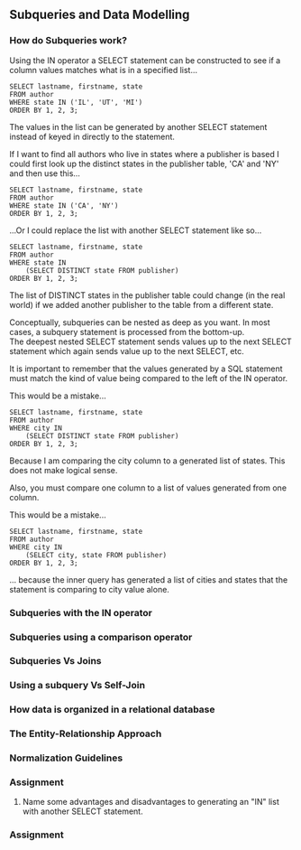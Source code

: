 ## Subqueries and Data Modelling 

### How do Subqueries work?

Using the IN operator a SELECT statement can be constructed to see if a column values matches what is in a specified list...  
```
SELECT lastname, firstname, state
FROM author
WHERE state IN ('IL', 'UT', 'MI')
ORDER BY 1, 2, 3;
```

The values in the list can be generated by another SELECT statement instead of keyed in directly to the statement.  

If I want to find all authors who live in states where a publisher is based I could first look up the distinct states in the publisher table, 'CA' and 'NY' and then use this...  
```
SELECT lastname, firstname, state
FROM author
WHERE state IN ('CA', 'NY')
ORDER BY 1, 2, 3;
```

...Or I could replace the list with another SELECT statement like so...  
```
SELECT lastname, firstname, state
FROM author
WHERE state IN
	(SELECT DISTINCT state FROM publisher)
ORDER BY 1, 2, 3;
```

The list of DISTINCT states in the publisher table could change (in the real world) if we added another publisher to the table from a different state.  

Conceptually, subqueries can be nested as deep as you want. In most cases, a subquery statement is processed from the bottom-up.  
The deepest nested SELECT statement sends values up to the next SELECT statement which again sends value up to the next SELECT, etc.  

It is important to remember that the values generated by a SQL statement must match the kind of value being compared to the left of the IN operator.  

This would be a mistake...  
```
SELECT lastname, firstname, state
FROM author
WHERE city IN
	(SELECT DISTINCT state FROM publisher)
ORDER BY 1, 2, 3;
```
Because I am comparing the city column to a generated list of states. This does not make logical sense.  

Also, you must compare one column to a list of values generated from one column.  

This would be a mistake...  
```
SELECT lastname, firstname, state
FROM author
WHERE city IN
	(SELECT city, state FROM publisher)
ORDER BY 1, 2, 3;
```

... because the inner query has generated a list of cities and states that the statement is comparing to city value alone.  

### Subqueries with the IN operator 

### Subqueries using a comparison operator 

### Subqueries Vs Joins  

### Using a subquery Vs Self-Join 

### How data is organized in a relational database 

### The Entity-Relationship Approach

### Normalization Guidelines 

### Assignment 
1. Name some advantages and disadvantages to generating an "IN" list with another SELECT statement.  

### Assignment 

